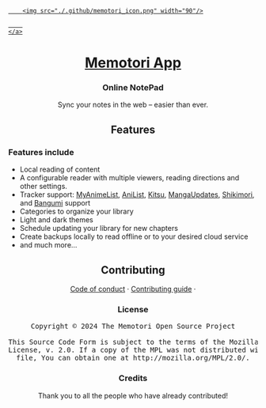 <p align="center">
    <br>
    <a href="https://mihon.app">
        
        <img src="./.github/memotori_icon.png" width="90"/>

        
    </a>
</p>

<h1 align="center">Memotori <a href="#">App</a></h1>
<h3 align="center">Online NotePad</h3>
<p align="center">Sync your notes in the web – easier than ever.</p>

<h2 align="center">Features</h2>

<h3>Features include</h3>
<ul>
    <li>Local reading of content</li>
    <li>A configurable reader with multiple viewers, reading directions and other settings.</li>
    <li>Tracker support: <a target="_blank" href="https://myanimelist.net/">MyAnimeList</a>, <a target="_blank" href="https://anilist.co/">AniList</a>, <a target="_blank" href="https://kitsu.io/">Kitsu</a>, <a target="_blank" href="https://mangaupdates.com">MangaUpdates</a>, <a target="_blank" href="https://shikimori.one">Shikimori</a>, and <a target="_blank" href="https://bgm.tv/">Bangumi</a> support</li>
    <li>Categories to organize your library</li>
    <li>Light and dark themes</li>
    <li>Schedule updating your library for new chapters</li>
    <li>Create backups locally to read offline or to your desired cloud service</li>
    <li>and much more...</li>
</ul>

<h2 align="center">Contributing</h2>

<p align="center">
    <a href="./CODE_OF_CONDUCT.md">Code of conduct</a>
    ·
    <a href="./CONTRIBUTING.md">Contributing guide</a>
    ·
</p>


<h3 align="center">License</h3>

<pre align="center">Copyright © 2024 The Memotori Open Source Project<br><br>This Source Code Form is subject to the terms of the Mozilla Public<br>License, v. 2.0. If a copy of the MPL was not distributed with this<br>file, You can obtain one at http://mozilla.org/MPL/2.0/.</pre>

<h3 align="center">Credits</h3>

<p align="center">Thank you to all the people who have already contributed!</p>


